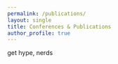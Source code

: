 ```yaml
---
permalink: /publications/
layout: single
title: Conferences & Publications
author_profile: true
---
```


get hype, nerds

